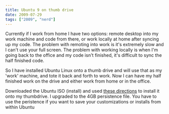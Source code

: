 ```yaml
---
title: Ubuntu 9 on thumb drive
date: 2009-07-29
tags: ["2009", "nerd"]
---
```

Currently if I work from home I have two options: remote desktop into my work machine and code from there, or work locally at home after syncing up my code.  The problem with remoting into work is it's extremely slow and I can't use your full screen.  The problem with working locally is when I'm going back to the office and my code isn't finished, it's difficult to sync the half finished code.

So I have installed Ubuntu Linux onto a thumb drive and will use that as my 'work' machine, and tote it back and forth to work.  Now I can have my half finished work on the drive and either work from home or in the office.

Downloaded the Ubuntu ISO (install) and used <a href="http://www.pendrivelinux.com/usb-ubuntu-904-persistent-install-windows/">these directions</a> to install it onto my thumbdrive.  I upgraded to the 4GB persistence file.  You have to use the peristence if you want to save your customizations or installs from within Ubuntu
